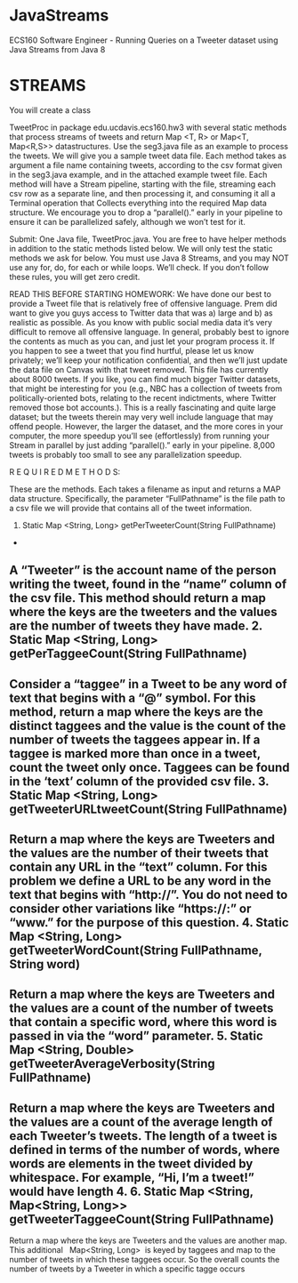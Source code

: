 # JavaStreams
ECS160 Software Engineer - Running Queries on a Tweeter dataset using Java Streams from Java 8

# STREAMS 

You will create a class 

TweetProc in package edu.ucdavis.ecs160.hw3 with  several static methods that process streams of 
tweets and return Map <T, R> or Map<T, Map<R,S>> datastructures. Use the seg3.java file as an 
example to process the tweets. We will give you a sample tweet data file. Each method takes as 
argument a file name containing tweets, according to the csv format given in the seg3.java example, 
and in the attached example tweet file. Each method will have a Stream pipeline, starting with the 
file, streaming each csv row as a separate line, and then processing it, and consuming it all a 
Terminal operation that Collects everything into the required Map data structure. We encourage 
you to drop a  “parallel().” early in your pipeline to ensure it can be parallelized safely, 
although we won’t test for it. 

Submit: One Java file, TweetProc.java. You are free to have helper methods in addition to the
static methods listed below. We will only test the static methods we ask for below.
You must use Java 8 Streams, and you may NOT use any for, do, for each or while loops. We’ll
check. If you don’t follow these rules, you will get zero credit.

READ THIS BEFORE STARTING HOMEWORK:
We have done our best to provide a Tweet file that is relatively free of offensive language. Prem did want to give you guys
access to Twitter data that was a) large and b) as realistic as possible. As you know with public
social media data it’s very difficult to remove all offensive language. In general, probably best to
ignore the contents as much as you can, and just let your program process it. If you happen to
see a tweet that you find hurtful, please let us know privately; we’ll keep your notification
confidential, and then we’ll just update the data file on Canvas with that tweet removed. This file
has currently about 8000 tweets. If you like, you can find much bigger Twitter datasets, that
might be interesting for you (e.g., NBC has a collection of tweets from politically-oriented bots,
relating to the recent indictments, where Twitter removed those bot accounts.).  This is a really
fascinating and quite large dataset; but the tweets therein may very well include language that
may offend people.  However, the larger the dataset, and the more cores in your computer, the
more speedup you’ll see (effortlessly) from running your Stream in parallel by just adding
“parallel().” early in your pipeline. 8,000 tweets is probably too small to see any parallelization
speedup.

R E Q U I R E D 
M E T H O D S:

These are the methods. Each takes a filename as input and returns a MAP data structure.
Specifically, the parameter “FullPathname” is the file path to a csv file we will provide that
contains all of the tweet information.
1. Static Map <String, Long> getPerTweeterCount(String FullPathname)
-
A “Tweeter” is the account name of the person writing the tweet, found in the
“name” column of the csv file.  This method should return a map where the keys
are the tweeters and the values are the number of tweets they have made.
2. Static Map <String, Long> getPerTaggeeCount(String FullPathname)
-
Consider a “taggee” in a Tweet to be any word of text that begins with a “@”
symbol.  For this method, return a map where the keys are the distinct taggees
and the value is the count of the number of tweets the taggees appear in.  If a
taggee is marked more than once in a tweet, count the tweet only once.
Taggees can be found in the ‘text’ column of the provided csv file.
3. Static Map <String, Long> getTweeterURLtweetCount(String
FullPathname)
-
Return a map where the keys are Tweeters and the values are the number of
their tweets that contain any URL in the “text” column.  For this problem we
define a URL to be any word in the text that begins with “http://”.  You do not
need to consider other variations like “https://:” or “www.” for the purpose of this
question.
4. Static Map <String, Long>
    getTweeterWordCount(String FullPathname, String word)
-
Return a map where the keys are Tweeters and the values are a count of the
number of tweets that contain a specific word, where this word is passed in via
the “word” parameter.
5. Static Map <String, Double>
     getTweeterAverageVerbosity(String FullPathname)
-
Return a map where the keys are Tweeters and the values are a count of the
average length of each Tweeter’s tweets.  The length of a tweet is defined in
terms of the number of words, where words are elements in the tweet divided by
whitespace.  For example, “Hi, I’m a tweet!”  would have length 4.
6. Static Map <String, Map<String, Long>>
getTweeterTaggeeCount(String FullPathname)
-
Return a map where the keys are Tweeters and the values are another map.
This additional
​
​
Map<String, Long> 
​
is keyed by taggees and map to the
number of tweets in which these taggees occur.  So the overall counts the
number of tweets by a Tweeter in which a specific tagge occurs
